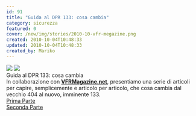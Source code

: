 ```yaml
---
id: 91
title: "Guida al DPR 133: cosa cambia"
category: sicurezza
featured: 0
cover: /new/img/stories/2010-10-vfr-megazine.png
created: 2010-10-04T10:48:33
updated: 2010-10-04T10:48:33
created_by: Mariko
---
```


<div class="float-start mr-3 w-[300px] flex flex-col">
    <img class="mb-3" src="https://web.archive.org/web/20111101195055im_/http://www.vfrmagazine.net/wp-content/uploads/2010/10/1.png"/>
    <img class="" src="https://web.archive.org/web/20111101195055im_/http://www.vfrmagazine.net/wp-content/uploads/2010/10/7.png"/>
</div>
<div class="flex flex-col gap-y-4">
    <div class="font-bold text-orange-500 text-xl">Guida al DPR 133: cosa cambia</div>
    <div>In collaborazione con <a href="http://www.vfrmagazine.net/" target="_blank"><strong>VFRMagazine.net</strong></a>, presentiamo una serie di articoli per capire, semplicemente e articolo per articolo, che cosa cambia dal vecchio 404 al nuovo, imminente 133.</div>
    <div><a href="https://web.archive.org/web/20110918110601/http://www.vfrmagazine.net/hangar/legalese/guida-al-dpr-133-cosa-cambia-parte-i/" title="Leggi l'articolo">Prima Parte</a></div>
    <div><a href="https://web.archive.org/web/20161031145803/http://www.vfrmagazine.net/hangar/legalese/guida-al-dpr-133-cosa-cambia-parte-2/" title="Leggi l'articolo">Seconda Parte</a>
    </div>
</div>
